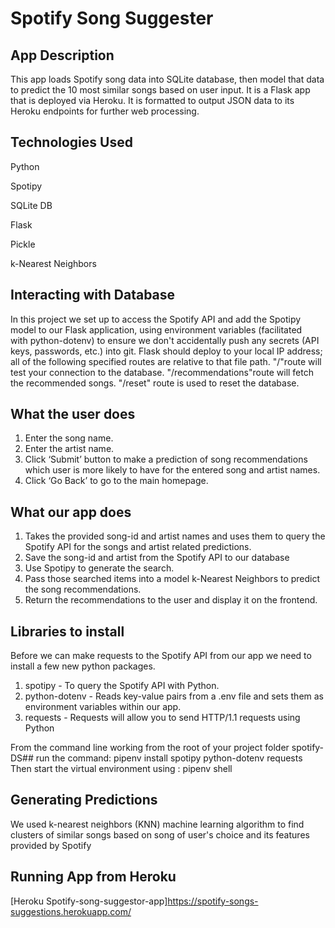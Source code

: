 # Spotify Song Suggester

## App Description
  This app loads Spotify song data into SQLite database, then model that data to predict the 10 most similar songs based on user input. It is a Flask app that is deployed via Heroku. It is formatted to output JSON data to its Heroku endpoints for further web processing.
  
## Technologies Used

Python

Spotipy

SQLite DB

Flask 

Pickle

k-Nearest Neighbors

## Interacting with Database
In this project we set up to access the Spotify API and add the Spotipy model to our Flask application, using environment variables (facilitated with python-dotenv) to ensure we don't accidentally push any secrets (API keys, passwords, etc.) into git.
Flask should deploy to your local IP address; all of the following specified routes are relative to that file path. "/"route will test your connection to the database. "/recommendations"route  will fetch the recommended songs. "/reset" route is used to reset the database.

## What the user does
1. Enter the song name.
2. Enter the artist name.
3. Click ‘Submit’ button to make a prediction of song recommendations which user is more likely to have  for the entered song and artist names.
4. Click ‘Go Back’ to go to the main homepage.

## What our app does
1. Takes the provided song-id and artist names and uses them to query the Spotify API for the songs and artist related predictions.
2. Save the song-id and artist from the Spotify API to our database
3. Use Spotipy to generate the search.
4. Pass those searched items into a model k-Nearest Neighbors to predict the song recommendations.
5. Return the recommendations to the user and display it on the frontend.

## Libraries to install
Before we can make requests to the Spotify API from our app we need to install a few new python packages.
1. spotipy - To query the Spotify API with Python.
2. python-dotenv - Reads key-value pairs from a .env file and sets them as environment variables within our app.
3. requests - Requests will allow you to send HTTP/1.1 requests using Python

From the command line working from the root of your project folder spotify-DS## run the command:
                  pipenv install spotipy python-dotenv requests
Then start the virtual environment using :
                  pipenv shell

## Generating Predictions

We used k-nearest neighbors (KNN) machine learning algorithm to find clusters of similar songs based on song of user's choice and its features provided by Spotify

## Running App from Heroku
  
[Heroku Spotify-song-suggestor-app]https://spotify-songs-suggestions.herokuapp.com/
